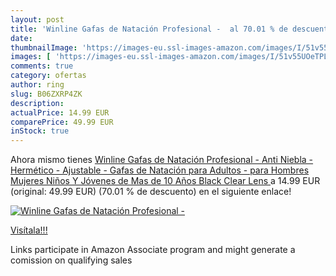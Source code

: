 ```yaml
---
layout: post
title: 'Winline Gafas de Natación Profesional -  al 70.01 % de descuento'
date: 
thumbnailImage: 'https://images-eu.ssl-images-amazon.com/images/I/51v55UOeTPL._SL200_.jpg'
images: [ 'https://images-eu.ssl-images-amazon.com/images/I/51v55UOeTPL._SL200_.jpg' ]
comments: true
category: ofertas
author: ring
slug: B06ZXRP4ZK
description:
actualPrice: 14.99 EUR
comparePrice: 49.99 EUR
inStock: true
---
```


Ahora mismo tienes [Winline Gafas de Natación Profesional - Anti Niebla - Hermético - Ajustable - Gafas de Natación para Adultos - para Hombres  Mujeres  Niños Y Jóvenes de Mas de 10 Años  Black  Clear Lens ](https://www.amazon.es/dp/B06ZXRP4ZK/?tag=tolees-21) a 14.99 EUR (original: 49.99 EUR) (70.01 %  de descuento) en el siguiente enlace!

[![Winline Gafas de Natación Profesional - ](https://images-eu.ssl-images-amazon.com/images/I/51v55UOeTPL._SL200_.jpg)](https://www.amazon.es/dp/B06ZXRP4ZK/?tag=tolees-21)

[Visítala!!!](https://www.amazon.es/dp/B06ZXRP4ZK/?tag=tolees-21)

Links participate in Amazon Associate program and might generate a comission on qualifying sales
